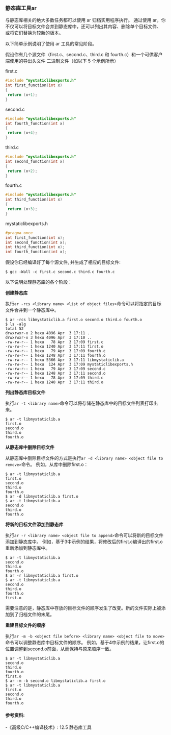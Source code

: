 ### 静态库工具ar

与静态库相关的绝大多数任务都可以使用 ar 归档实用程序执行。
通过使用 ar，你不仅可以将目标文件合并到静态库中，还可以列出其内容、删除单个目标文件、
或将它们替换为较新的版本。

以下简单示例说明了使用 ar 工具的常见阶段。

假设你有几个源文件（first.c、second.c、third.c 和 fourth.c）和一个可供客户端使用的导出头文件
二进制文件（如以下 5 个示例所示）

first.c
```c
#include "mystaticlibexports.h"
int first_function(int x)
{
 return (x+1);
}
```

second.c
```c
#include "mystaticlibexports.h"
int fourth_function(int x)
{
 return (x+4);
}
```

third.c
```c
#include "mystaticlibexports.h"
int second_function(int x)
{
 return (x+2);
}
```

fourth.c
```c
#include "mystaticlibexports.h"
int third_function(int x)
{
 return (x+3);
}
```

mystaticlibexports.h
```c
#pragma once
int first_function(int x);
int second_function(int x);
int third_function(int x);
int fourth_function(int x);
```

假设你已经编译好了每个源文件, 并生成了相应的目标文件:

```
$ gcc -Wall -c first.c second.c third.c fourth.c
```

以下说明处理静态库的各个阶段：

**创建静态库**

执行`ar -rcs <library name> <list of object files>`命令可以将指定的目标文件合并到一个静态库中。

```
$ ar -rcs libmystaticlib.a first.o second.o third.o fourth.o
$ ls -alg
total 52
drwxrwxr-x 2 hexu 4096 Apr  3 17:11 .
drwxrwxr-x 3 hexu 4096 Apr  3 17:10 ..
-rw-rw-r-- 1 hexu   78 Apr  3 17:09 first.c
-rw-rw-r-- 1 hexu 1240 Apr  3 17:11 first.o
-rw-rw-r-- 1 hexu   79 Apr  3 17:09 fourth.c
-rw-rw-r-- 1 hexu 1248 Apr  3 17:11 fourth.o
-rw-rw-r-- 1 hexu 5366 Apr  3 17:11 libmystaticlib.a
-rw-rw-r-- 1 hexu  124 Apr  3 17:09 mystaticlibexports.h
-rw-rw-r-- 1 hexu   79 Apr  3 17:09 second.c
-rw-rw-r-- 1 hexu 1248 Apr  3 17:11 second.o
-rw-rw-r-- 1 hexu   78 Apr  3 17:09 third.c
-rw-rw-r-- 1 hexu 1240 Apr  3 17:11 third.o
```

**列出静态库目标文件**

执行`ar -t <library name>`命令可以将存储在静态库中的目标文件列表打印出来。
```
$ ar -t libmystaticlib.a
first.o
second.o
third.o
fourth.o
```

**从静态库中删除目标文件**

从静态库中删除目标文件的方式是执行`ar -d <library name> <object file to remove>`命令。
例如，从库中删除first.o：
```
$ ar -t libmystaticlib.a
first.o
second.o
third.o
fourth.o
$ ar -d libmystaticlib.a first.o
$ ar -t libmystaticlib.a 
second.o
third.o
fourth.o
```

**将新的目标文件添加到静态库**

执行`ar -r <library name> <object file to append>`命令可以将新的目标文件添加到静态库中。
例如，基于3中示例的结果，将修改后的first.c编译出的first.o重新添加到静态库中。

```
$ ar -t libmystaticlib.a 
second.o
third.o
fourth.o
$ ar -r libmystaticlib.a first.o
$ ar -t libmystaticlib.a
second.o
third.o
fourth.o
first.o
```

需要注意的是，静态库中存放的目标文件的顺序发生了改变。新的文件实际上被添加到了归档文件的末尾。

**重建目标文件的顺序**

执行`ar -m -b <object file before> <library name> <object file to move>`命令可以调整静态库中目标文件的顺序。
例如，基于4中示例的结果，让first.o的位置调整到second.o前面，从而保持与原来顺序一致。

```
$ ar -t libmystaticlib.a
second.o
third.o
fourth.o
first.o
$ ar -m -b second.o libmystaticlib.a first.o 
$ ar -t libmystaticlib.a
first.o
second.o
third.o
fourth.o
```

#### 参考资料:

-《高级C/C++编译技术》: 12.5 静态库工具
